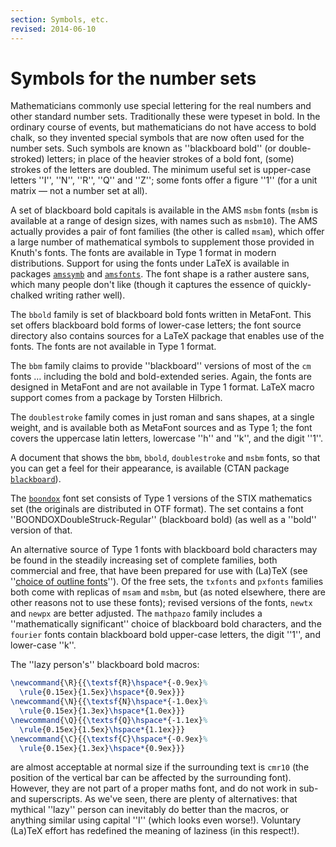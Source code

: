 ```yaml
---
section: Symbols, etc.
revised: 2014-06-10
---
```

# Symbols for the number sets

Mathematicians commonly use special lettering for the real numbers and
other standard number sets. Traditionally these were typeset in bold.
In the ordinary course of events, but mathematicians do not have
access to bold chalk, so they invented special symbols that are now
often used for the number sets.  Such symbols are known as
''blackboard bold'' (or double-stroked) letters; in place of the heavier
strokes of a bold font, (some) strokes of the letters are doubled.
The minimum useful set is upper-case letters ''I'', ''N'', ''R'', ''Q'' and
''Z''; some fonts offer a figure ''1'' (for a unit matrix&nbsp;&mdash; not a number
set at all).

A set of blackboard bold capitals is available in the AMS
`msbm` fonts (`msbm` is available at a range of
design sizes, with names such as `msbm10`).  The AMS
actually provides a pair of font
families (the other is called `msam`), which offer a large number of
mathematical symbols to supplement those provided in Knuth's fonts.
The fonts are available in Type&nbsp;1 format in
modern distributions.   Support for using the fonts under
LaTeX is available in packages [`amssymb`](https://ctan.org/pkg/amsfonts) and
[`amsfonts`](https://ctan.org/pkg/amsfonts).  The font shape is a rather
austere sans, which many people don't like (though it captures the
essence of quickly-chalked writing rather well).

The `bbold` family is set of blackboard bold fonts written in
MetaFont.  This set offers blackboard bold forms of lower-case letters;
the font source directory also contains sources for a LaTeX package
that enables use of the fonts.  The fonts are not available in Type&nbsp;1 format.

The `bbm` family claims to provide
''blackboard'' versions of most of the `cm` fonts&nbsp;&hellip; including
the bold and bold-extended series.  Again, the fonts are designed in
MetaFont and are not available in Type&nbsp;1 format.  LaTeX macro support
comes from a package by Torsten Hilbrich.

The `doublestroke` family comes in just roman
and sans shapes, at a single weight, and is available both as MetaFont
sources and as Type&nbsp;1; the font covers the uppercase latin letters,
lowercase ''h'' and ''k'', and the digit ''1''.

A document that shows the `bbm`, `bbold`,
`doublestroke` and `msbm` fonts, so that you can get
a feel for their appearance, is available (CTAN package
[`blackboard`](https://ctan.org/pkg/blackboard)).

The [`boondox`](https://ctan.org/pkg/boondox) font set consists of Type&nbsp;1 versions of the
STIX mathematics set (the originals are distributed in
OTF format).  The set contains a font
''BOONDOXDoubleStruck-Regular'' (blackboard bold) (as well as a ''bold''
version of that.

An alternative source of Type&nbsp;1 fonts with blackboard bold characters
may be found in the steadily increasing set of complete families, both
commercial and free, that have been prepared for use with (La)TeX
(see 
''[choice of outline fonts](FAQ-psfchoice.md)'').
Of the free sets, the `txfonts` and `pxfonts` families
both come with replicas of `msam` and `msbm`, but
(as noted elsewhere, there are other reasons not to use these fonts);
revised versions of the fonts, `newtx` and `newpx`
are better adjusted.  The `mathpazo` family includes a
''mathematically significant'' choice of blackboard bold characters, and the
`fourier` fonts contain blackboard bold upper-case letters,
the digit ''1'', and lower-case ''k''.

The ''lazy person's'' blackboard bold macros:
<!-- {% raw %} -->
```latex
\newcommand{\R}{{\textsf{R}\hspace*{-0.9ex}%
  \rule{0.15ex}{1.5ex}\hspace*{0.9ex}}}
\newcommand{\N}{{\textsf{N}\hspace*{-1.0ex}%
  \rule{0.15ex}{1.3ex}\hspace*{1.0ex}}}
\newcommand{\Q}{{\textsf{Q}\hspace*{-1.1ex}%
  \rule{0.15ex}{1.5ex}\hspace*{1.1ex}}}
\newcommand{\C}{{\textsf{C}\hspace*{-0.9ex}%
  \rule{0.15ex}{1.3ex}\hspace*{0.9ex}}}
```
<!-- {% endraw %} -->
are almost acceptable at normal size if the surrounding text is
`cmr10` (the position of the vertical bar can be affected by
the surrounding font).  However, they are not part of a proper maths font,
and do not work in sub- and superscripts.  As we've seen, there are
plenty of alternatives: that mythical ''lazy'' person can inevitably
do better than the macros, or anything similar using capital ''I''
(which looks even worse!).  Voluntary  (La)TeX effort has redefined
the meaning of laziness (in this respect!).

